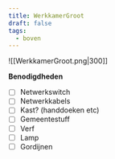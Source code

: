 ```yaml
---
title: WerkkamerGroot
draft: false
tags:
  - boven
---
```

![[WerkkamerGroot.png|300]]

**Benodigdheden**
- [ ] Netwerkswitch
- [ ] Netwerkkabels
- [ ] Kast? (handdoeken etc)
- [ ] Gemeentestuff
- [ ] Verf
- [ ] Lamp
- [ ] Gordijnen